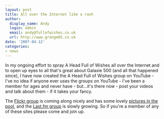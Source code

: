 ```yaml
---
layout: post
title: All over the Internet like a rash
author:
  display_name: Andy
  login: admin
  email: andy@fullofwishes.co.uk
  url: http://www.grange85.co.uk
date: '2007-04-12'
categories:
- news
---
```


In my ongoing effort to spray A Head Full of Wishes all over the Internet and to open up eyes to all that's great about Galaxie 500 (and all that happened since), I have now created the A Head Full of Wishes group on YouTube - I've no idea if anyone ever uses the groups on YouTube - I've been a member for ages and never have - but...it's there now - post your videos and talk about them - if it takes your fancy.

The [Flickr group](http://www.flickr.com/groups/aheadfullofwishes/) is coming along nicely and has some lovely [pictures in the pool](http://www.flickr.com/groups/aheadfullofwishes/pool/), and the [Last.fm group](http://www.last.fm/group/A+Head+Full+of+Wishes) is slowly growing. So if you're a member of any of these sites please come and join up.



